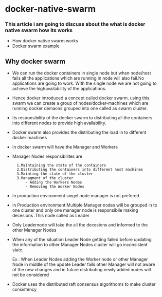 # docker-native-swarm

### This article i am going to discuss about the what is docker native swarm how its works

- How docker native swarm works
- Docker swarm example



## Why docker swarm

- We can run the docker containers in single node but when node/host fails all the applications which are running in node
  will also fail.No applications are going to work. With the single node we are not going to achieve the highavailability of     the applications.

- Hence docker introduced a concept called docker swarm, using this swarm we can create a group of nodes/docker-machines which 
  are running docker demaons grouped into one called as swarm cluster.
  
- Its responsibility of the docker swarm to distributing all the containers into different nodes to provide high 
  availability. 
  
- Docker swarm also provides the distributing the load in to different docker machines

- In docker swarm will have the Manager and Workers 

- Manager Nodes responsibilites are

        1.Maintaining the state of the containers
        2.Distributing the containers into different host machines
        3.Mainting the state of the cluster
        3.Managment of the cluster 
            - Adding the Workers Nodes
            - Removing the Worker Nodes
           
- In production environment singel node manager is not prefered

- In Production environment Multiple Manager nodes will be grouped in to one cluster and only 
  one manager node is responsibile making decesions .This node called as Leader
  
- Only Leadernode will take the all the decesions and informed to the other Manager Nodes

- When any of the situation Leader Node getting failed before updating the information to other Manager Nodes
  cluster will go inconsistent state. 
  
     Ex : 
     When Leader Nodes adding the Worker node or other Manager Node in middle of the update Leader fails other Manager will 
     not aware of the new changes and in future distributing newly added nodes will not be considered
  
- Docker uses the distributed raft consensus algorithoms to make cluster consistency
  







